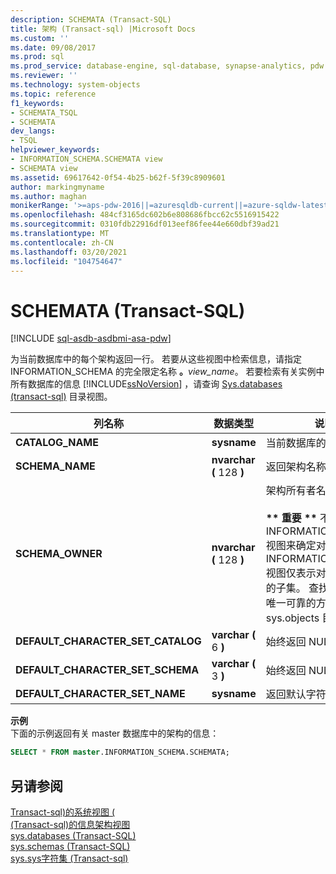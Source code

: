 ```yaml
---
description: SCHEMATA (Transact-SQL)
title: 架构 (Transact-sql) |Microsoft Docs
ms.custom: ''
ms.date: 09/08/2017
ms.prod: sql
ms.prod_service: database-engine, sql-database, synapse-analytics, pdw
ms.reviewer: ''
ms.technology: system-objects
ms.topic: reference
f1_keywords:
- SCHEMATA_TSQL
- SCHEMATA
dev_langs:
- TSQL
helpviewer_keywords:
- INFORMATION_SCHEMA.SCHEMATA view
- SCHEMATA view
ms.assetid: 69617642-0f54-4b25-b62f-5f39c8909601
author: markingmyname
ms.author: maghan
monikerRange: '>=aps-pdw-2016||=azuresqldb-current||=azure-sqldw-latest||>=sql-server-2016||>=sql-server-linux-2017||=azuresqldb-mi-current'
ms.openlocfilehash: 484cf3165dc602b6e808686fbcc62c5516915422
ms.sourcegitcommit: 0310fdb22916df013eef86fee44e660dbf39ad21
ms.translationtype: MT
ms.contentlocale: zh-CN
ms.lasthandoff: 03/20/2021
ms.locfileid: "104754647"
---
```

# <a name="schemata-transact-sql"></a>SCHEMATA (Transact-SQL)
[!INCLUDE [sql-asdb-asdbmi-asa-pdw](../../includes/applies-to-version/sql-asdb-asdbmi-asa-pdw.md)]

  为当前数据库中的每个架构返回一行。 若要从这些视图中检索信息，请指定 INFORMATION_SCHEMA 的完全限定名称 **。**_view_name_。 若要检索有关实例中所有数据库的信息 [!INCLUDE[ssNoVersion](../../includes/ssnoversion-md.md)] ，请查询 [Sys.databases &#40;transact-sql&#41;](../../relational-databases/system-catalog-views/sys-databases-transact-sql.md) 目录视图。  
  
|列名称|数据类型|说明|  
|-----------------|---------------|-----------------|  
|**CATALOG_NAME**|**sysname**|当前数据库的名称|  
|**SCHEMA_NAME**|**nvarchar (** 128 **)**|返回架构名称。|  
|**SCHEMA_OWNER**|**nvarchar (** 128 **)**|架构所有者名称。<br /><br /> **&#42;&#42; 重要 &#42;&#42;** 不要使用 INFORMATION_SCHEMA 视图来确定对象的架构。 INFORMATION_SCHEMA 视图仅表示对象的元数据的子集。 查找对象架构的唯一可靠的方式是查询 sys.objects 目录视图。|  
|**DEFAULT_CHARACTER_SET_CATALOG**|**varchar (** 6 **)**|始终返回 NULL。|  
|**DEFAULT_CHARACTER_SET_SCHEMA**|**varchar (** 3 **)**|始终返回 NULL。|  
|**DEFAULT_CHARACTER_SET_NAME**|**sysname**|返回默认字符集的名称。|  

**示例**  
下面的示例返回有关 master 数据库中的架构的信息：  
```sql  
SELECT * FROM master.INFORMATION_SCHEMA.SCHEMATA;
```  

## <a name="see-also"></a>另请参阅  
 [Transact-sql&#41;的系统视图 &#40;](../../t-sql/language-reference.md)   
 [&#40;Transact-sql&#41;的信息架构视图 ](~/relational-databases/system-information-schema-views/system-information-schema-views-transact-sql.md)   
 [sys.databases (Transact-SQL)](../../relational-databases/system-catalog-views/sys-databases-transact-sql.md)   
 [sys.schemas (Transact-SQL)](../../relational-databases/system-catalog-views/schemas-catalog-views-sys-schemas.md)   
 [sys.sys字符集 &#40;Transact-sql&#41;](../../relational-databases/system-compatibility-views/sys-syscharsets-transact-sql.md)  
  
